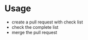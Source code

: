 # Usage

- create a pull request with check list
- check the complete list
- merge the pull request

